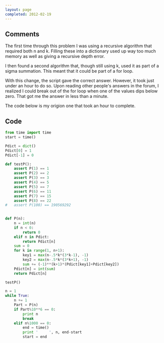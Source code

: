 ```yaml
---
layout: page
completed: 2012-02-19
---
```


## Comments

The first time through this problem I was using a recursive algorithm that
required both n and k. Filling these into a dictionary used up way too much
memory as well as giving a recursive depth error.

I then found a second algorithm that, though still using k, used it as part of
a sigma summation. This meant that it could be part of a for loop.

With this change, the script gave the correct answer. However, it took just
under an hour to do so. Upon reading other people's answers in the forum, I
realized I could break out of the for loop when one of the values dips below
zero. That got me the answer in less than a minute.

The code below is my origion one that took an hour to complete.

## Code

```python
from time import time
start = time()

Pdict = dict()
Pdict[0] = 1
Pdict[-1] = 0

def testP():
	assert P(1) == 1
	assert P(2) == 2
	assert P(3) == 3
	assert P(4) == 5
	assert P(5) == 7
	assert P(6) == 11
	assert P(7) == 15
	assert P(8) == 22
#	assert P(100) == 190569292
	

def P(n):
	n = int(n)
	if n < 0:
		return 0
	elif n in Pdict:
		return Pdict[n]
	sum = 0
	for k in range(1, n+1):
		key1 = max(n-.5*k*(3*k-1), -1)
		key2 = max(n-.5*k*(3*k+1), -1)
		sum += (-1)**(k+1)*(Pdict[key1]+Pdict[key2])
	Pdict[n] = int(sum)
	return Pdict[n]

testP()

n = 1
while True:
	n += 1
	Part = P(n)
	if Part%10**6 == 0:
		print n
		break
	elif n%1000 == 0:
		end = time()
		print '		', n, end-start
		start = end
```
